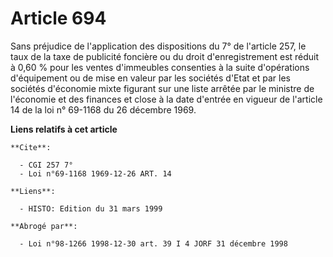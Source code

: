 # Article 694

Sans préjudice de l'application des dispositions du 7° de l'article 257, le taux de la taxe de publicité foncière ou du droit
d'enregistrement est réduit à 0,60 % pour les ventes d'immeubles consenties à la suite d'opérations d'équipement ou de mise
en valeur par les sociétés d'Etat et par les sociétés d'économie mixte figurant sur une liste arrêtée par le ministre de
l'économie et des finances et close à la date d'entrée en vigueur de l'article 14 de la loi n° 69-1168 du 26 décembre 1969.

**Liens relatifs à cet article**

	**Cite**:

	  - CGI 257 7°
	  - Loi n°69-1168 1969-12-26 ART. 14

	**Liens**:

	  - HISTO: Edition du 31 mars 1999

	**Abrogé par**:

	  - Loi n°98-1266 1998-12-30 art. 39 I 4 JORF 31 décembre 1998
